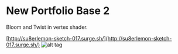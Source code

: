 # New Portfolio Base 2

Bloom and Twist in vertex shader.

[http://su8erlemon-sketch-017.surge.sh/](http://su8erlemon-sketch-017.surge.sh/)
![alt tag](https://github.com/su8erlemon/sketch/blob/master/017/img.gif)